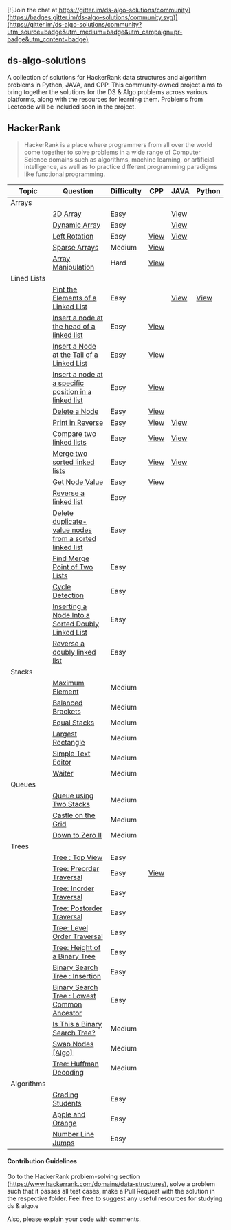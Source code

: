 [![Join the chat at https://gitter.im/ds-algo-solutions/community](https://badges.gitter.im/ds-algo-solutions/community.svg)](https://gitter.im/ds-algo-solutions/community?utm_source=badge&utm_medium=badge&utm_campaign=pr-badge&utm_content=badge)

## ds-algo-solutions

A collection of solutions for HackerRank data structures and algorithm problems in Python, JAVA, and CPP. This community-owned project aims to bring together the solutions for the DS & Algo problems across various platforms, along with the resources for learning them. Problems from Leetcode will be included soon in the project.

## HackerRank

> HackerRank is a place where programmers from all over the world come together to solve problems in a wide range of Computer Science domains such as algorithms, machine learning, or artificial intelligence, as well as to practice different programming paradigms like functional programming.

| Topic       | Question                                                     | Difficulty | CPP                                                          | JAVA                                                         | Python                                                       |
| ----------- | ------------------------------------------------------------ | ---------- | ------------------------------------------------------------ | ------------------------------------------------------------ | ------------------------------------------------------------ |
| Arrays      |                                                              |            |                                                              |                                                              |                                                              |
|             | [2D Array](https://www.hackerrank.com/challenges/2d-array/problem) | Easy       |                                                              | [View](https://github.com/ShreyasMore/ds-algo-solutions/blob/main/Arrays/_2dArrayDS.java) |                                                              |
|             | [Dynamic Array](https://www.hackerrank.com/challenges/dynamic-array/problem) | Easy       |                                                              | [View](https://github.com/ShreyasMore/ds-algo-solutions/blob/main/Arrays/DynamicArray.java) |                                                              |
|             | [Left Rotation](https://www.hackerrank.com/challenges/array-left-rotation/problem) | Easy       | [View](https://github.com/ShreyasMore/ds-algo-solutions/blob/main/Arrays/left_rotation.cpp) | [View](https://github.com/ShreyasMore/ds-algo-solutions/blob/main/Linked_Lists/LeftRotation.java) |                                                              |
|             | [Sparse Arrays](https://www.hackerrank.com/challenges/sparse-arrays/problem) | Medium     | [View](https://github.com/ShreyasMore/ds-algo-solutions/blob/main/Arrays/sparse_arrays.cpp) |                                                              |                                                              |
|             | [Array Manipulation](https://www.hackerrank.com/challenges/crush/problem) | Hard       | [View](https://github.com/ShreyasMore/ds-algo-solutions/blob/main/Arrays/array_manipulation.cpp) |                                                              |                                                              |
| Lined Lists |                                                              |            |                                                              |                                                              |                                                              |
|             | [Pint the Elements of a Linked List](https://www.hackerrank.com/challenges/print-the-elements-of-a-linked-list/problem) | Easy       |                                                              | [View](https://github.com/ShreyasMore/ds-algo-solutions/blob/main/Linked_Lists/print_elements.java) | [View](https://github.com/ShreyasMore/ds-algo-solutions/blob/main/Linked_Lists/Print_the_Elements.py) |
|             | [Insert a node at the head of a linked list](https://www.hackerrank.com/challenges/insert-a-node-at-the-head-of-a-linked-list/problem) | Easy       | [View](https://github.com/ShreyasMore/ds-algo-solutions/blob/main/Linked_Lists/Insert%20a%20node%20at%20the%20head%20of%20a%20linked%20list.cpp) |                                                              |                                                              |
|             | [Insert a Node at the Tail of a Linked List](https://www.hackerrank.com/challenges/insert-a-node-at-the-tail-of-a-linked-list/problem) | Easy       | [View](https://github.com/ShreyasMore/ds-algo-solutions/blob/main/Linked_Lists/Insert%20a%20Node%20at%20the%20Tail%20of%20a%20Linked%20List.cpp) |                                                              |                                                              |
|             | [Insert a node at a specific position in a linked list](https://www.hackerrank.com/challenges/insert-a-node-at-a-specific-position-in-a-linked-list/problem) | Easy       | [View](https://github.com/ShreyasMore/ds-algo-solutions/blob/main/Linked_Lists/Insert%20a%20node%20at%20a%20specific%20position%20in%20a%20linked%20list.cpp) |                                                              |                                                              |
|             | [Delete a Node](https://www.hackerrank.com/challenges/delete-a-node-from-a-linked-list/problem) | Easy       | [View](https://github.com/ShreyasMore/ds-algo-solutions/blob/main/Linked_Lists/Delete%20a%20node.cpp) |                                                              |                                                              |
|             | [Print in Reverse](https://www.hackerrank.com/challenges/print-the-elements-of-a-linked-list-in-reverse/problem) | Easy       | [View](https://github.com/ShreyasMore/ds-algo-solutions/blob/main/Linked_Lists/Print_reverse.cpp) | [View](https://github.com/ShreyasMore/ds-algo-solutions/blob/main/Linked_Lists/PrintLinkedListInReverse.java) |                                                              |
|             | [Compare two linked lists](https://www.hackerrank.com/challenges/compare-two-linked-lists/problem) | Easy       | [View](https://github.com/ShreyasMore/ds-algo-solutions/blob/main/Linked_Lists/Compare_two_linked_lists.cpp) | [View](https://github.com/ShreyasMore/ds-algo-solutions/blob/main/Linked_Lists/CompareTwoLinkedList.java) |                                                              |
|             | [Merge two sorted linked lists](https://www.hackerrank.com/challenges/merge-two-sorted-linked-lists/problem) | Easy       | [View](https://github.com/ShreyasMore/ds-algo-solutions/blob/main/Linked_Lists/Merge_two_sorted_linked_lists.cpp) | [View](https://github.com/ShreyasMore/ds-algo-solutions/blob/main/Linked_Lists/MergeSortedLinkedLists.java) |                                                              |
|             | [Get Node Value](https://www.hackerrank.com/challenges/get-the-value-of-the-node-at-a-specific-position-from-the-tail/problem) | Easy       | [View](https://github.com/ShreyasMore/ds-algo-solutions/blob/main/Linked_Lists/Get_node_value.cpp) |                                                              |                                                              |
|             | [Reverse a linked list](https://www.hackerrank.com/challenges/reverse-a-linked-list/problem) | Easy       |                                                              |                                                              |                                                              |
|             | [Delete duplicate-value nodes from a sorted linked list](https://www.hackerrank.com/challenges/delete-duplicate-value-nodes-from-a-sorted-linked-list/problem) | Easy       |                                                              |                                                              |                                                              |
|             | [Find Merge Point of Two Lists](https://www.hackerrank.com/challenges/find-the-merge-point-of-two-joined-linked-lists/problem) | Easy       |                                                              |                                                              |                                                              |
|             | [Cycle Detection](https://www.hackerrank.com/challenges/detect-whether-a-linked-list-contains-a-cycle/problem) | Easy       |                                                              |                                                              |                                                              |
|             | [Inserting a Node Into a Sorted Doubly Linked List](https://www.hackerrank.com/challenges/insert-a-node-into-a-sorted-doubly-linked-list/problem) | Easy       |                                                              |                                                              |                                                              |
|             | [Reverse a doubly linked list](https://www.hackerrank.com/challenges/reverse-a-doubly-linked-list/problem) | Easy       |                                                              |                                                              |                                                              |
| Stacks      |                                                              |            |                                                              |                                                              |                                                              |
|             | [Maximum Element](https://www.hackerrank.com/challenges/maximum-element/problem) | Medium     |                                                              |                                                              |                                                              |
|             | [Balanced Brackets](https://www.hackerrank.com/challenges/balanced-brackets/problem) | Medium     |                                                              |                                                              |                                                              |
|             | [Equal Stacks](https://www.hackerrank.com/challenges/equal-stacks/problem) | Medium     |                                                              |                                                              |                                                              |
|             | [Largest Rectangle](https://www.hackerrank.com/challenges/largest-rectangle/problem) | Medium     |                                                              |                                                              |                                                              |
|             | [Simple Text Editor](https://www.hackerrank.com/challenges/simple-text-editor/problem) | Medium     |                                                              |                                                              |                                                              |
|             | [Waiter](https://www.hackerrank.com/challenges/waiter/problem) | Medium     |                                                              |                                                              |                                                              |
| Queues      |                                                              |            |                                                              |                                                              |                                                              |
|             | [Queue using Two Stacks](https://www.hackerrank.com/challenges/queue-using-two-stacks/problem) | Medium     |                                                              |                                                              |                                                              |
|             | [Castle on the Grid](https://www.hackerrank.com/challenges/castle-on-the-grid/problem) | Medium     |                                                              |                                                              |                                                              |
|             | [Down to Zero II](https://www.hackerrank.com/challenges/down-to-zero-ii/problem) | Medium     |                                                              |                                                              |                                                              |
| Trees       |                                                              |            |                                                              |                                                              |                                                              |
|             | [Tree : Top View](https://www.hackerrank.com/challenges/tree-top-view/problem) | Easy       |                                                              |                                                              |                                                              |
|             | [Tree: Preorder Traversal](https://www.hackerrank.com/challenges/tree-preorder-traversal/problem) | Easy       | [View](https://github.com/ShreyasMore/ds-algo-solutions/blob/main/Trees/Preorder_traversal.cpp) |                                                              |                                                              |
|             | [Tree: Inorder Traversal](https://www.hackerrank.com/challenges/tree-inorder-traversal/problem) | Easy       |                                                              |                                                              |                                                              |
|             | [Tree: Postorder Traversal](https://www.hackerrank.com/challenges/tree-postorder-traversal/problem) | Easy       |                                                              |                                                              |                                                              |
|             | [Tree: Level Order Traversal](https://www.hackerrank.com/challenges/tree-level-order-traversal/problem) | Easy       |                                                              |                                                              |                                                              |
|             | [Tree: Height of a Binary Tree](https://www.hackerrank.com/challenges/tree-height-of-a-binary-tree/problem) | Easy       |                                                              |                                                              |                                                              |
|             | [Binary Search Tree : Insertion](https://www.hackerrank.com/challenges/binary-search-tree-insertion/problem) | Easy       |                                                              |                                                              |                                                              |
|             | [Binary Search Tree : Lowest Common Ancestor](https://www.hackerrank.com/challenges/binary-search-tree-lowest-common-ancestor/problem) | Easy       |                                                              |                                                              |                                                              |
|             | [Is This a Binary Search Tree?](https://www.hackerrank.com/challenges/is-binary-search-tree/problem) | Medium     |                                                              |                                                              |                                                              |
|             | [Swap Nodes [Algo]](https://www.hackerrank.com/challenges/swap-nodes-algo/problem) | Medium     |                                                              |                                                              |                                                              |
|             | [Tree: Huffman Decoding](https://www.hackerrank.com/challenges/tree-huffman-decoding/problem) | Medium     |                                                              |                                                              |                                                              |
| Algorithms  |                                                              |            |                                                              |                                                              |                                                              |
|             | [Grading Students](https://www.hackerrank.com/challenges/grading/problem) | Easy       |                                                              |                                                              |                                                              |
|             | [Apple and Orange](https://www.hackerrank.com/challenges/apple-and-orange/problem) | Easy       |                                                              |                                                              |                                                              |
|             | [Number Line Jumps](https://www.hackerrank.com/challenges/kangaroo/problem) | Easy       |                                                              |                                                              |                                                              |

#### Contribution Guidelines
Go to the HackerRank problem-solving section (https://www.hackerrank.com/domains/data-structures), solve a problem such that it passes all test cases, make a Pull Request with the solution in the respective folder. Feel free to suggest any useful resources for studying ds & algo.e 

Also, please explain your code with comments.
